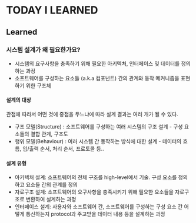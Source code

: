 # TODAY I LEARNED

## Learned

### 시스템 설계가 왜 필요한가요?

- 시스템의 요구사항을 충족하기 위해 필요한 아키텍처, 인터페이스 및 데이터를 정의하는 과정
- 소프트웨어를 구성하는 요소들 (a.k.a 컴포넌트) 간의 관계와 동작 메커니즘을 표현하기 위한 구조체

#### 설계의 대상

관점에 따라서 어떤 것에 중점을 두느냐에 따라 설계 결과는 여러 개가 될 수 있다.
- 구조 모델(Structure) : 소프트웨어를 구성하는 여러 시스템의 구조 설계 - 구성 요소들의 결합 관계, 구조도
- 행위 모델(Behaviour) : 여러 시스템 간 동작하는 방식에 대한 설계 - 데이터의 흐름, 입/출력 순서, 처리 순서, 프로토콜 등..

#### 설계 유형

- 아키텍처 설계: 소프트웨어의 전체 구조를 high-level에서 기술. 구성 요소를 정의하고 요소들 간의 관계를 정의
- 자료구조 설계:  소프트웨어의 요구사항을 충족시키기 위해 필요한 요소들을 자료구조로 변환하여 설계하는 과정
- 인터페이스 설계: 사용자와 소프트웨어 간, 소프트웨어를 구성하는 구성 요소 간 어떻게 통신하는지 protocol과 주고받을 데이터 내용 등을 설계하는 과정

